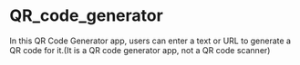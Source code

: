 # QR_code_generator
In this QR Code Generator app, users can enter a text or URL to generate a QR code for it.(It is a QR code generator app, not a QR code scanner)
